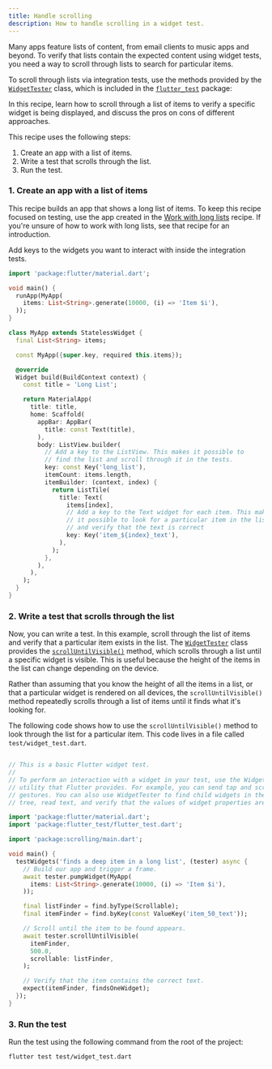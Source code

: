 ```yaml
---
title: Handle scrolling
description: How to handle scrolling in a widget test.
---
```


<?code-excerpt path-base="cookbook/testing/widget/scrolling/"?>

Many apps feature lists of content,
from email clients to music apps and beyond.
To verify that lists contain the expected content
using widget tests,
you need a way to scroll through lists to search for particular items.

To scroll through lists via integration tests,
use the methods provided by the [`WidgetTester`][] class,
which is included in the [`flutter_test`][] package:

In this recipe, learn how to scroll through a list of items to
verify a specific widget is being displayed, and discuss the pros on cons of
different approaches. 

This recipe uses the following steps:

1. Create an app with a list of items.
2. Write a test that scrolls through the list.
3. Run the test.

### 1. Create an app with a list of items

This recipe builds an app that shows a long list of items.
To keep this recipe focused on testing, use the app created in the
[Work with long lists][] recipe.
If you're unsure of how to work with long lists,
see that recipe for an introduction.

Add keys to the widgets you want to interact with
inside the integration tests.

<?code-excerpt "lib/main.dart"?>
```dart
import 'package:flutter/material.dart';

void main() {
  runApp(MyApp(
    items: List<String>.generate(10000, (i) => 'Item $i'),
  ));
}

class MyApp extends StatelessWidget {
  final List<String> items;

  const MyApp({super.key, required this.items});

  @override
  Widget build(BuildContext context) {
    const title = 'Long List';

    return MaterialApp(
      title: title,
      home: Scaffold(
        appBar: AppBar(
          title: const Text(title),
        ),
        body: ListView.builder(
          // Add a key to the ListView. This makes it possible to
          // find the list and scroll through it in the tests.
          key: const Key('long_list'),
          itemCount: items.length,
          itemBuilder: (context, index) {
            return ListTile(
              title: Text(
                items[index],
                // Add a key to the Text widget for each item. This makes
                // it possible to look for a particular item in the list
                // and verify that the text is correct
                key: Key('item_${index}_text'),
              ),
            );
          },
        ),
      ),
    );
  }
}
```


### 2. Write a test that scrolls through the list

Now, you can write a test. In this example, scroll through the list of items and
verify that a particular item exists in the list. The [`WidgetTester`][] class
provides the [`scrollUntilVisible()`][] method, which scrolls through a list
until a specific widget is visible. This is useful because the height of the
items in the list can change depending on the device.

Rather than assuming that you know the height of all the items
in a list, or that a particular widget is rendered on all devices,
the `scrollUntilVisible()` method repeatedly scrolls through
a list of items until it finds what it's looking for.

The following code shows how to use the `scrollUntilVisible()` method
to look through the list for a particular item. This code lives in a
file called `test/widget_test.dart`.

<?code-excerpt "test/widget_test.dart (ScrollWidgetTest)"?>
```dart

// This is a basic Flutter widget test.
//
// To perform an interaction with a widget in your test, use the WidgetTester
// utility that Flutter provides. For example, you can send tap and scroll
// gestures. You can also use WidgetTester to find child widgets in the widget
// tree, read text, and verify that the values of widget properties are correct.

import 'package:flutter/material.dart';
import 'package:flutter_test/flutter_test.dart';

import 'package:scrolling/main.dart';

void main() {
  testWidgets('finds a deep item in a long list', (tester) async {
    // Build our app and trigger a frame.
    await tester.pumpWidget(MyApp(
      items: List<String>.generate(10000, (i) => 'Item $i'),
    ));

    final listFinder = find.byType(Scrollable);
    final itemFinder = find.byKey(const ValueKey('item_50_text'));

    // Scroll until the item to be found appears.
    await tester.scrollUntilVisible(
      itemFinder,
      500.0,
      scrollable: listFinder,
    );

    // Verify that the item contains the correct text.
    expect(itemFinder, findsOneWidget);
  });
}
```

### 3. Run the test

Run the test using the following command from the root of the project:

```
flutter test test/widget_test.dart
```

[`flutter_test`]: {{site.api}}/flutter/flutter_test/flutter_test-library.html
[`WidgetTester`]: {{site.api}}/flutter/flutter_test/WidgetTester-class.html
[`ListView.builder`]: {{site.api}}/flutter/widgets/ListView/ListView.builder.html
[`scrollUntilVisible()`]: {{site.api}}/flutter/flutter_test/WidgetController/scrollUntilVisible.html
[Work with long lists]: /cookbook/lists/long-lists
